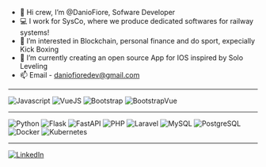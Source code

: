 - 👋 Hi crew, I’m @DanioFiore, Sofware Developer
- 💻 I work for SysCo, where we produce dedicated softwares for railway systems!
- 👀 I’m interested in Blockchain, personal finance and do sport, expecially Kick Boxing
- 🌱 I’m currently creating an open source App for IOS inspired by Solo Leveling
- 📫 Email - daniofioredev@gmail.com 

<hr />
<p>
  <img alt="Javascript" src="https://img.shields.io/badge/JavaScript-323330?style=flat-square&logo=javascript&logoColor=F7DF1E" />
  <img alt="VueJS" src="https://img.shields.io/badge/Vue.js-35495E?style=flat-square&logo=vuedotjs&logoColor=4FC08D" />
  <img alt="Bootstrap" src="https://img.shields.io/badge/Bootstrap-BA00BA?style=flat-square&logo=bootstrap&logoColor=white" />
  <img alt="BootstrapVue" src="https://img.shields.io/badge/BootstrapVue-5A5A5A?style=flat-square&logo=bootstrap&logoColor=white" />
</p>
  <hr />
<p>
  <img alt="Python" src="https://img.shields.io/badge/Python-000000?style=flat-square&logo=Python&logoColor=blueviolet" />
  <img alt="Flask" src="https://img.shields.io/badge/-Flask-red?style=flat-square&logo=Flask&logoColor=white" />
  <img alt="FastAPI" src="https://img.shields.io/badge/-FastAPI-white?style=flat-square&logo=FastAPI&logoColor=green" />
  <img alt="PHP" src="https://img.shields.io/badge/PHP-000000?style=flat-square&logo=php&logoColor=blueviolet" />
  <img alt="Laravel" src="https://img.shields.io/badge/Laravel-930015?style=flat-square&logo=laravel&logoColor=red" />
  <img alt="MySQL" src="https://img.shields.io/badge/MySQL-005C84?style=flat-square&logo=mysql&logoColor=white" />
  <img alt="PostgreSQL" src="https://img.shields.io/badge/PostgreSQL-005C84?style=flat-square&logo=Postgresql&logoColor=white" />
  <img alt="Docker" src="https://img.shields.io/badge/-Docker-007fff?style=flat-square&logo=docker&logoColor=white" />
  <img alt="Kubernetes" src="https://img.shields.io/badge/-Kubernetes-007fff?style=flat-square&logo=kubernetes&logoColor=white" />
</p>
<hr />

<p><a href="https://www.linkedin.com/in/danio-fiore/" target="_blank"><img alt="LinkedIn" src="https://img.shields.io/badge/linkedin-%230077B5.svg?&style=for-the-badge&logo=linkedin&logoColor=white" /></a>
</p>
